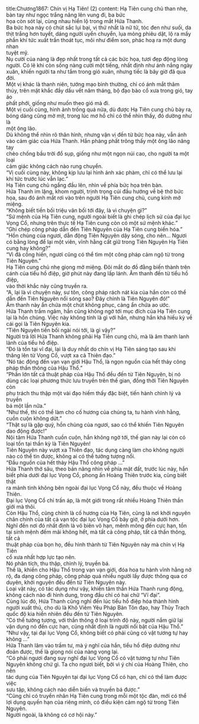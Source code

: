 title:Chương1867: Chín vị Hạ Tiên! (2)
content:
Hạ Tiên cung chủ than nhẹ, bàn tay như ngọc trắng nâng lên vung đi, ba bức<br>họa còn sót lại, cùng nhau hiển lộ trong mắt Hứa Thanh.<br>Ba bức họa này có chút sắc lụi bại, vị thứ nhất là nữ tử, tóc đen như suối, da<br>thịt trắng hơn tuyết, dáng người uyển chuyển, lụa mỏng phiêu dật, lộ ra mấy<br>phần khí tức xuất trần thoát tục, môi như điểm son, phác hoạ ra một dung nhan<br>tuyệt mỹ.<br>Nụ cười của nàng là đẹp nhất trong tất cả các bức họa, tươi đẹp động lòng<br>người. Có lẽ khi còn sống nàng cười một tiếng, nhất định như ánh nắng ngày<br>xuân, khiến người ta như tắm trong gió xuân, nhưng tiếc là bây giờ đã qua đời.<br>Một vị khác là thanh niên, tướng mạo bình thường, chỉ có ánh mắt thâm<br>thúy, trên mặt khắc đầy dấu vết năm tháng, bộ đạo bào cổ xưa trong gió, tay áo<br>phất phới, giống như muốn theo gió mà đi.<br>Một vị cuối cùng, hình ảnh trống quá nửa, dù được Hạ Tiên cung chủ bày ra,<br>bóng dáng cũng mờ mịt, trong lúc mơ hồ chỉ có thể nhìn thấy, đó dường như là<br>một ông lão.<br>Dù không thể nhìn rõ thân hình, nhưng vận vị đến từ bức họa này, vẫn ánh<br>vào cảm giác của Hứa Thanh. Hắn phảng phất trông thấy một ông lão nâng tay<br>chèo chống bầu trời đổ sụp, giống như một ngọn núi cao, cho người ta một loại<br>cảm giác không cách nào rung chuyển.<br>“Vị cuối cùng này, không kịp lưu lại hình ảnh xác phàm, chỉ có thể lưu lại<br>khí tức trước lúc vẫn lạc.”<br>Hạ Tiên cung chủ ngẩng đầu lên, nhìn về phía bức họa trên bàn.<br>Hứa Thanh im lặng, khom người, trịnh trọng cúi đầu hướng về bệ thờ bức<br>họa, sau đó ánh mắt rơi vào trên người Hạ Tiên cung chủ, cung kính mở miệng.<br>“Không biết tiền bối triệu vãn bối tới đây, là vì chuyện gì?”<br>“Sứ mệnh của Hạ Tiên cung, người ngoài biết là ghi chép lịch sử của đại lục<br>Vọng Cổ, nhưng trên thực tế Hạ Tiên cung còn có một sứ mệnh khác.”<br>“Ghi chép công pháp dẫn đến Tiên Nguyên của Hạ Tiên cung biến hóa.”<br>“Hồn chủng của ngươi, dẫn động Tiên Nguyên dậy sóng, cho nên... Ngươi<br>có bằng lòng để lại một viên, vĩnh hằng cất giữ trong Tiên Nguyên Hạ Tiên<br>cung hay không?”<br>“Vì đã cống hiến, ngươi cũng có thể tìm một công pháp cảm ngộ từ trong<br>Tiên Nguyên.”<br>Hạ Tiên cung chủ nhẹ giọng mở miệng. Đôi mắt do đồ đằng biến thành trên<br>cánh của tiểu hồ điệp, giờ phút này đang lấp lánh. Âm thanh đến từ tiểu hồ điệp,<br>vào thời khắc này cũng truyền ra.<br>“A, lại là vì chuyện này, sư tôn, công pháp rách nát kia của hắn còn có thể<br>dẫn đến Tiên Nguyên nổi sóng sao? Đây chính là Tiên Nguyên đó!”<br>Âm thanh này ẩn chứa một chút không phục, càng ẩn chứa ao ước.<br>Hứa Thanh trầm ngâm, hắn cũng không ngờ tới mục đích của Hạ Tiên cung<br>lại là hồn chủng. Việc này không tính là gì với hắn, nhưng hắn khá hiếu kỳ về<br>cái gọi là Tiên Nguyên kia.<br>“Tiên Nguyên tiền bối ngài nói tới, là gì vậy?”<br>Người trả lời Hứa Thanh không phải Hạ Tiên cung chủ, mà là âm thanh lanh<br>lảnh của tiểu hồ điệp.<br>“Đó là tồn tại vĩ đại, lại là duy nhất do chín vị Hạ Tiên sáng tạo sau khi<br>thăng lên từ Vọng Cổ, vượt xa cả Thiên đạo.”<br>“Nó tác động đến vạn vạn giới Hậu Thổ, là ngọn nguồn của hết thảy công<br>pháp thần thông của Hậu Thổ.”<br>“Phần lớn tất cả thuật pháp của Hậu Thổ đều đến từ Tiên Nguyên, bị nó<br>dùng các loại phương thức lưu truyền trên thế gian, đồng thời Tiên Nguyên còn<br>phụ trách thu thập một vài đạo hiếm thấy đặc biệt, tiến hành chỉnh lý và truyền<br>bá một lần nữa.”<br>“Như thế, thì có thể làm cho cố hương của chúng ta, tu hành vĩnh hằng,<br>cuồn cuộn không dứt.”<br>“Thật sự là gặp quỷ, hồn chủng của ngươi, sao có thể khiến Tiên Nguyên<br>dao động được!”<br>Nội tâm Hứa Thanh cuồn cuộn, hắn không ngờ tới, thế gian này lại còn có<br>loại tồn tại thần kỳ là Tiên Nguyên!<br>Tiên Nguyên này vượt xa Thiên đạo, tác dụng càng làm cho không người<br>nào có thể tin được, không ai có thể tưởng tượng nổi.<br>“Đầu nguồn của hết thảy Hậu Thổ công pháp …”<br>Hứa Thanh thở sâu, theo bản năng nhìn về phía mặt đất, trước lúc này, hắn<br>biết phía dưới đại lục Vọng Cổ, phong ấn Hoàng Thiên trước kia, cũng biết thật<br>ra mảnh tinh không bên ngoài đại lục Vọng Cổ này, đều thuộc về Hoàng Thiên.<br>Đại lục Vọng Cổ chỉ trấn áp, là một giới trong rất nhiều Hoàng Thiên thần<br>giới mà thôi.<br>Còn Hậu Thổ, cũng chính là cố hương của Hạ Tiên, cũng là nơi khởi nguyên<br>chân chính của tất cả vạn tộc đại lục Vọng Cổ bây giờ, ở phía dưới hơn.<br>Nghĩ đến nơi đó nhất định là vô biên vô hạn, mênh mông đến cực hạn, tồn<br>tại sinh mệnh đếm mãi không hết, mà tất cả công pháp, tất cả thần thông, tất cả<br>thuật pháp của bọn họ, đều hình thành từ Tiên Nguyên này mà chín vị Hạ Tiên<br>cổ xưa nhất hợp lực tạo nên.<br>Nó phân tích, thu thập, chỉnh lý, truyền bá.<br>Thế là, khiến cho Hậu Thổ trong vạn vạn giới, đóa hoa tu hành vĩnh hằng nở<br>rộ, đa dạng công pháp, công pháp quá nhiều người lấy được thông qua cơ<br>duyên, khởi nguyên đều đến từ Tiên Nguyên này.<br>Loại vật này, có tác dụng như vậy, khiến tâm thần Hứa Thanh rung động,<br>không cách nào đi hình dung, trong đầu chỉ có hai chữ “Vĩ đại”.<br>Cùng lúc đó, Hứa Thanh cũng nghĩ đến lúc tiểu hồ điệp hóa thành hình<br>người xuất thủ, cho dù là Khô Viêm Yêu Pháp Bản Tôn đạo, hay Thủy Trạch<br>quốc độ kia hiển nhiên đều đến từ Tiên Nguyên.<br>“Có thể tưởng tượng, với thần thông ở loại trình độ này, người nắm giữ lại<br>vận dụng nó đến cực hạn, cũng nhất định là người nổi bật của Hậu Thổ.”<br>“Như vậy, tại đại lục Vọng Cổ, không biết có phải cũng có vật tương tự hay<br>không …”<br>Hứa Thanh lâm vào trầm tư, mà ý nghĩ của hắn, tiểu hồ điệp dường như<br>đoán được, thế là giọng nói của nàng vọng lại.<br>“Có phải ngươi đang suy nghĩ đại lục Vọng Cổ có vật tương tự như Tiên<br>Nguyên không chứ gì. Ta cho ngươi biết, bởi vì ý chí của Hoàng Thiên, cho nên<br>tác dụng của Tiên Nguyên tại đại lục Vọng Cổ có hạn, chỉ có thể làm được việc<br>sưu tập, không cách nào diễn biến và truyền bá được.”<br>“Cũng chỉ có truyền nhân Hạ Tiên cung trong mỗi một tộc đàn, mới có thể<br>lợi dụng quyền hạn của riêng mình, có điều kiện cảm ngộ từ trong Tiên Nguyên.<br>Người ngoài, là không có cơ hội này.”